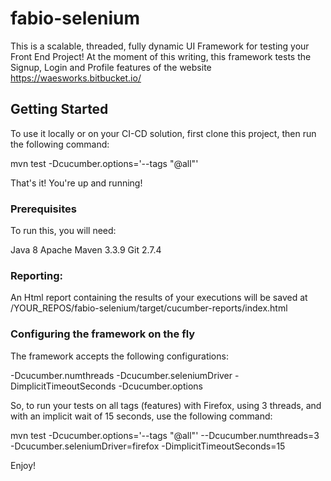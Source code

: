 # fabio-selenium

This is a scalable, threaded, fully dynamic UI Framework for testing your Front End Project!
At the moment of this writing, this framework tests the Signup, Login and Profile features of the website https://waesworks.bitbucket.io/

## Getting Started

To use it locally or on your CI-CD solution, first clone this project, then run the following command:

mvn test -Dcucumber.options='--tags "@all"'

That's it! You're up and running!

### Prerequisites

To run this, you will need:

Java 8
Apache Maven 3.3.9
Git 2.7.4

### Reporting:

An Html report containing the results of your executions will be saved at /YOUR_REPOS/fabio-selenium/target/cucumber-reports/index.html

### Configuring the framework on the fly

The framework accepts the following configurations:

-Dcucumber.numthreads
-Dcucumber.seleniumDriver
-DimplicitTimeoutSeconds
-Dcucumber.options

So, to run your tests on all tags (features) with Firefox, using 3 threads, and with an implicit wait of 15 seconds, use the following command:

mvn test -Dcucumber.options='--tags "@all"' --Dcucumber.numthreads=3 -Dcucumber.seleniumDriver=firefox -DimplicitTimeoutSeconds=15

Enjoy!